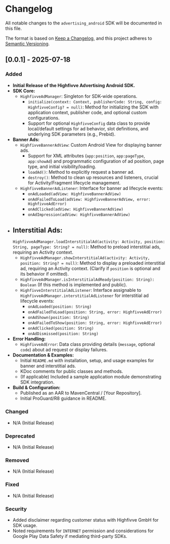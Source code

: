 # Changelog

All notable changes to the `advertising_android` SDK will be documented in this file.

The format is based on [Keep a Changelog](https://keepachangelog.com/en/1.0.0/),
and this project adheres to [Semantic Versioning](https://semver.org/spec/v2.0.0.html).

## [0.0.1] - 2025-07-18

### Added

- **Initial Release of the Highfivve Advertising Android SDK.**
- **SDK Core:**
    - `HighfivveAdManager`: Singleton for SDK-wide operations.
        - `initialize(context: Context, publisherCode: String, config: HighfivveConfig? = null)`:
          Method for initializing the SDK with application context, publisher code, and optional
          custom configurations.
        - Support for optional `HighfivveConfig` data class to provide local/default settings for ad
          behavior, slot definitions, and underlying SDK parameters (e.g., Prebid).
- **Banner Ads:**
    - `HighfivveBannerAdView`: Custom Android View for displaying banner ads.
        - Support for XML attributes (`app:position`, `app:pageType`, `app:showAd`) and programmatic
          configuration of ad position, page type, and initial visibility/loading.
        - `loadAd()`: Method to explicitly request a banner ad.
        - `destroy()`: Method to clean up resources and listeners, crucial for Activity/Fragment
          lifecycle management.
    - `HighfivveBannerAdListener`: Interface for banner ad lifecycle events:
        - `onAdLoaded(adView: HighfivveBannerAdView)`
        - `onAdFailedToLoad(adView: HighfivveBannerAdView, error: HighfivveAdError)`
        - `onAdClicked(adView: HighfivveBannerAdView)`
        - `onAdImpression(adView: HighfivveBannerAdView)`
- **Interstitial Ads:**
    -
    `HighfivveAdManager.loadInterstitialAd(activity: Activity, position: String, pageType: String? = null)`:
    Method to preload interstitial ads, requiring an Activity context.
    - `HighfivveAdManager.showInterstitialAd(activity: Activity, position: String? = null)`: Method
      to display a preloaded interstitial ad, requiring an Activity context. (Clarify if `position`
      is optional and its behavior if omitted).
    - `HighfivveAdManager.isInterstitialAdReady(position: String): Boolean` (If this method is
      implemented and public).
    - `HighfivveInterstitialAdListener`: Interface assignable to
      `HighfivveAdManager.interstitialAdListener` for interstitial ad lifecycle events:
        - `onAdLoaded(position: String)`
        - `onAdFailedToLoad(position: String, error: HighfivveAdError)`
        - `onAdShown(position: String)`
        - `onAdFailedToShow(position: String, error: HighfivveAdError)`
        - `onAdClicked(position: String)`
        - `onAdDismissed(position: String)`
- **Error Handling:**
    - `HighfivveAdError`: Data class providing details (`message`, optional `code`) about ad request
      or display failures.
- **Documentation & Examples:**
    - Initial `README.md` with installation, setup, and usage examples for banner and interstitial
      ads.
    - KDoc comments for public classes and methods.
    - (If applicable) Included a sample application module demonstrating SDK integration.
- **Build & Configuration:**
    - Published as an AAR to MavenCentral / [Your Repository].
    - Initial ProGuard/R8 guidance in README.

### Changed

- N/A (Initial Release)

### Deprecated

- N/A (Initial Release)

### Removed

- N/A (Initial Release)

### Fixed

- N/A (Initial Release)

### Security

- Added disclaimer regarding customer status with Highfivve GmbH for SDK usage.
- Noted requirements for `INTERNET` permission and considerations for Google Play Data Safety if
  mediating third-party SDKs.

